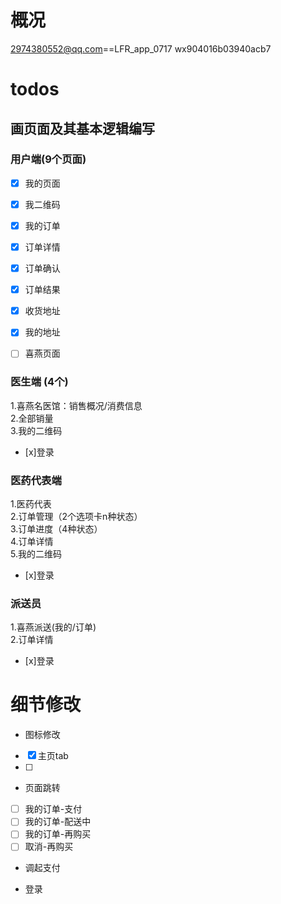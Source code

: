 # 概况
2974380552@qq.com==LFR_app_0717
wx904016b03940acb7

# todos
## 画页面及其基本逻辑编写
### 用户端(9个页面)
- [x] 我的页面
- [x] 我二维码       
- [x] 我的订单     
- [x] 订单详情    
- [x] 订单确认        
- [x] 订单结果        
- [x] 收货地址  
- [x] 我的地址       
- [ ] 喜燕页面    


### 医生端 (4个)

1.喜燕名医馆：销售概况/消费信息   
2.全部销量   
3.我的二维码   
- [x]登录  

### 医药代表端
1.医药代表   
2.订单管理（2个选项卡n种状态）   
3.订单进度（4种状态）  
4.订单详情  
5.我的二维码 
- [x]登录   

### 派送员
1.喜燕派送(我的/订单)  
2.订单详情  
- [x]登录  

# 细节修改
- 图标修改
- [x] 主页tab
- [ ]

- 页面跳转
- [ ] 我的订单-支付
- [ ] 我的订单-配送中
- [ ] 我的订单-再购买
- [ ] 取消-再购买

- 调起支付

- 登录





